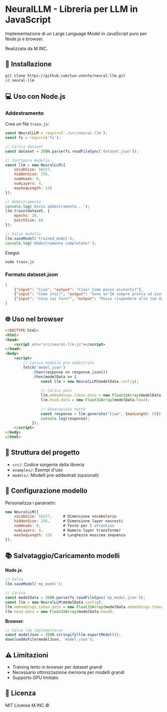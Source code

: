 # NeuralLLM - Libreria per LLM in JavaScript

Implementazione di un Large Language Model in JavaScript puro per Node.js e browser.

Realizzata da M.INC.

## 🚀 Installazione

```bash
git clone https://github.com/tuo-utente/neural-llm.git
cd neural-llm
```

## 💻 Uso con Node.js

### Addestramento
Crea un file `train.js`:
```javascript
const NeuralLLM = require('./src/neural-llm');
const fs = require('fs');

// Carica dataset
const dataset = JSON.parse(fs.readFileSync('dataset.json'));

// Configura modello
const llm = new NeuralLLM({
    vocabSize: 50257,
    hiddenSize: 256,
    numHeads: 8,
    numLayers: 4,
    maxSeqLength: 128
});

// Addestramento
console.log('Avvio addestramento...');
llm.train(dataset, {
    epochs: 20,
    batchSize: 64
});

// Salva modello
llm.saveModel('trained_model');
console.log('Addestramento completato!');
```

Esegui:
```bash
node train.js
```

### Formato dataset.json
```json
[
    {"input": "Ciao", "output": "Ciao! Come posso aiutarti?"},
    {"input": "Come stai?", "output": "Sono un'IA sempre pronta ad aiutare!"},
    {"input": "Cosa sai fare?", "output": "Posso rispondere alle tue domande e conversare"}
]
```

## 🌐 Uso nel browser
```html
<!DOCTYPE html>
<html>
<head>
    <script src="src/neural-llm.js"></script>
</head>
<body>
    <script>
        // Carica modello pre-addestrato
        fetch('model.json')
            .then(response => response.json())
            .then(modelData => {
                const llm = new NeuralLLM(modelData.config);
                
                // Carica pesi
                llm.embeddings.token.data = new Float32Array(modelData.embeddings.token);
                llm.head.data = new Float32Array(modelData.head);
                
                // Generazione testo
                const response = llm.generate("Ciao", {maxLength: 50});
                console.log(response);
            });
    </script>
</body>
</html>
```

## 📁 Struttura del progetto
- `src/`: Codice sorgente della libreria
- `examples/`: Esempi d'uso
- `models/`: Modelli pre-addestrati (opzionali)

## 🔧 Configurazione modello
Personalizza i parametri:
```javascript
new NeuralLLM({
    vocabSize: 50257,     # Dimensione vocabolario
    hiddenSize: 256,      # Dimensione layer nascosti
    numHeads: 8,          # Teste per l'attention
    numLayers: 4,         # Numero layer transformer
    maxSeqLength: 128     # Lunghezza massima sequenza
});
```

## 📚 Salvataggio/Caricamento modelli

**Node.js**:
```javascript
// Salva
llm.saveModel('my_model');

// Carica
const modelData = JSON.parse(fs.readFileSync('my_model.json'));
const llm = new NeuralLLM(modelData.config);
llm.embeddings.token.data = new Float32Array(modelData.embeddings.token);
llm.head.data = new Float32Array(modelData.head);
```

**Browser**:
```javascript
// Salva (da implementare)
const modelJson = JSON.stringify(llm.exportModel());
downloadAsFile(modelJson, 'model.json');
```

## ⚠️ Limitazioni
- Training lento in browser per dataset grandi
- Necessario ottimizzazione memoria per modelli grandi
- Supporto GPU limitato

## 📄 Licenza
MIT License
M.INC.©
